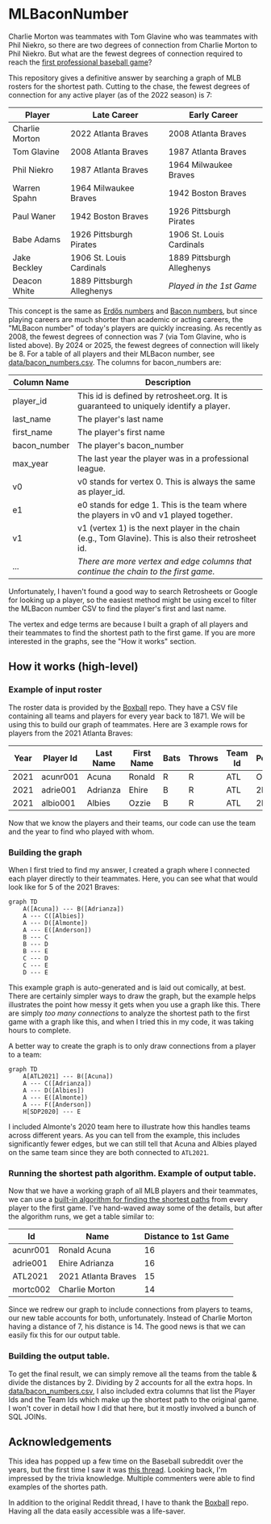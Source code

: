 # MLBaconNumber
Charlie Morton was teammates with Tom Glavine who was teammates with Phil Niekro, so there are two degrees of connection from Charlie Morton to Phil Niekro. But what are the fewest degrees of connection required to reach the [first professional baseball game](https://www.retrosheet.org/1stGame.htm)?

This repository gives a definitive answer by searching a graph of MLB rosters for the shortest path. Cutting to the chase, the fewest degrees of connection for any active player (as of the 2022 season) is 7:

| Player | Late Career | Early Career |
| --- | --- | --- |
| Charlie Morton | 2022 Atlanta Braves | 2008 Atlanta Braves |
| Tom Glavine | 2008 Atlanta Braves | 1987 Atlanta Braves |
| Phil Niekro | 1987 Atlanta Braves | 1964 Milwaukee Braves |
| Warren Spahn | 1964 Milwaukee Braves | 1942 Boston Braves |
| Paul Waner | 1942 Boston Braves | 1926 Pittsburgh Pirates |
| Babe Adams | 1926 Pittsburgh Pirates | 1906 St. Louis Cardinals |
| Jake Beckley | 1906 St. Louis Cardinals | 1889 Pittsburgh Alleghenys |
| Deacon White | 1889 Pittsburgh Alleghenys | *Played in the 1st Game* |

This concept is the same as [Erdős numbers](https://en.wikipedia.org/wiki/Erd%C5%91s_number) and [Bacon numbers](https://en.wikipedia.org/wiki/Six_Degrees_of_Kevin_Bacon#Bacon_numbers), but since playing careers are much shorter than academic or acting careers, the "MLBacon number" of today's players are quickly increasing. As recently as 2008, the fewest degrees of connection was 7 (via Tom Glavine, who is listed above). By 2024 or 2025, the fewest degrees of connection will likely be 8. For a table of all players and their MLBacon number, see [data/bacon_numbers.csv](data/bacon_numbers.csv). The columns for bacon_numbers are:

| Column Name | Description |
| --- | --- |
| player_id | This id is defined by retrosheet.org. It is guaranteed to uniquely identify a player. |
| last_name | The player's last name |
| first_name | The player's first name |
| bacon_number | The player's bacon_number |
| max_year | The last year the player was in a professional league. |
| v0 | v0 stands for vertex 0. This is always the same as player_id. |
| e1 | e0 stands for edge 1. This is the team where the players in v0 and v1 played together. |
| v1 | v1 (vertex 1) is the next player in the chain (e.g., Tom Glavine). This is also their retrosheet id. |
| ... | *There are more vertex and edge columns that continue the chain to the first game.* |

Unfortunately, I haven't found a good way to search Retrosheets or Google for looking up a player, so the easiest method might be using excel to filter the MLBacon number CSV to find the player's first and last name.

The vertex and edge terms are because I built a graph of all players and their teammates to find the shortest path to the first game. If you are more interested in the graphs, see the "How it works" section.

## How it works (high-level)
### Example of input roster
The roster data is provided by the [Boxball](https://github.com/droher/boxball) repo. They have a CSV file containing
all teams and players for every year back to 1871. We will be using this to build our graph of teammates.
Here are 3 example rows for players from the 2021 Atlanta Braves:

| Year | Player Id | Last Name | First Name | Bats | Throws | Team Id | Position |
| --- | --- | --- | --- | --- | --- | --- | --- |
|2021|acunr001|Acuna|Ronald|R|R|ATL|OF|
|2021|adrie001|Adrianza|Ehire|B|R|ATL|2B|
|2021|albio001|Albies|Ozzie|B|R|ATL|2B|

Now that we know the players and their teams, our code can use the team and the year to find who played with whom.

### Building the graph
When I first tried to find my answer, I created a graph where I connected each player directly to their teammates.
Here, you can see what that would look like for 5 of the 2021 Braves:
```mermaid
graph TD
    A([Acuna]) --- B([Adrianza])
    A --- C([Albies])
    A --- D([Almonte])
    A --- E([Anderson])
    B --- C
    B --- D
    B --- E
    C --- D
    C --- E
    D --- E
```
This example graph is auto-generated and is laid out comically, at best. There are certainly simpler ways to draw the
graph, but the example helps illustrates the point how messy it gets when you use a graph like this. There are simply
*too many connections* to analyze the shortest path to the first game with a graph like this, and when I tried this in
my code, it was taking hours to complete.

A better way to create the graph is to only draw connections from a player to a team:
```mermaid
graph TD
    A[ATL2021] --- B([Acuna])
    A --- C([Adrianza])
    A --- D([Albies])
    A --- E([Almonte])
    A --- F([Anderson])
    H[SDP2020] --- E
```
I included Almonte's 2020 team here to illustrate how this handles teams across different years. As you can tell
from the example, this includes significantly fewer edges, but we can still tell that Acuna and Albies played on the
same team since they are both connected to `ATL2021`.

### Running the shortest path algorithm. Example of output table.
Now that we have a working graph of all MLB players and their teammates, we can use a [built-in algorithm for finding
the shortest paths](https://en.wikipedia.org/wiki/Breadth-first_search#Applications) from every player to the first game.
I've hand-waved away some of the details, but after the algorithm runs, we get a table similar to:

| Id | Name | Distance to 1st Game |
| --- | --- | --- |
|acunr001|Ronald Acuna|16|
|adrie001|Ehire Adrianza|16|
|ATL2021|2021 Atlanta Braves|15|
|mortc002|Charlie Morton|14|

Since we redrew our graph to include connections from players to teams, our new table accounts for both,
unfortunately. Instead of Charlie Morton having a distance of 7, his distance is 14. The good news is that we can easily
fix this for our output table.

### Building the output table.
To get the final result, we can simply remove all the teams from the table & divide the distances by 2. Dividing by 2 accounts for
all the extra hops. In [data/bacon_numbers.csv](data/bacon_numbers.csv), I also included extra columns that list the Player Ids and
the Team Ids which make up the shortest path to the original game. I won't cover in detail how I did that here, but it mostly involved
a bunch of SQL JOINs.

## Acknowledgements
This idea has popped up a few time on the Baseball subreddit over the years, but the first time I saw it was
[this thread](https://old.reddit.com/r/baseball/comments/reqnzb/what_is_the_fewest_possible_number_of_players_it/).
Looking back, I'm impressed by the trivia knowledge. Multiple commenters were able to find examples of the shortes path.

In addition to the original Reddit thread, I have to thank the [Boxball](https://github.com/droher/boxball) repo. Having all the
data easily accessible was a life-saver.
